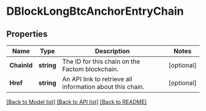 # DBlockLongBtcAnchorEntryChain

## Properties
Name | Type | Description | Notes
------------ | ------------- | ------------- | -------------
**ChainId** | **string** | The ID for this chain on the Factom blockchain. | [optional] 
**Href** | **string** | An API link to retrieve all information about this chain. | [optional] 

[[Back to Model list]](../README.md#documentation-for-models) [[Back to API list]](../README.md#documentation-for-api-endpoints) [[Back to README]](../README.md)


